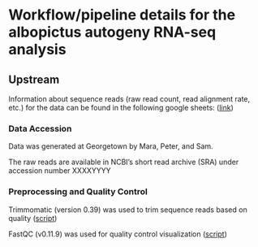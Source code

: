 # Workflow/pipeline details for the albopictus autogeny RNA-seq analysis

## Upstream 
Information about sequence reads (raw read count, read alignment rate, etc.) for the data can be found in the following google sheets: ([link](https://docs.google.com/spreadsheets/d/1_RixzDGNsUlvhOMVCTXViuR_Rim8dNrS5joLMOwbsXo/edit#gid=0))

### Data Accession
Data was generated at Georgetown by Mara, Peter, and Sam.

The raw reads are available in NCBI’s short read archive (SRA) under accession number XXXXYYYY

### Preprocessing and Quality Control
Trimmomatic (version 0.39) was used to trim sequence reads based on quality ([script](https://github.com/samstur/albo_auto_mRNA/blob/main/trim.sh))

FastQC (v0.11.9) was used for quality control visualization ([script](https://github.com/samstur/albo_auto_mRNA/blob/main/fastqc.sh))
